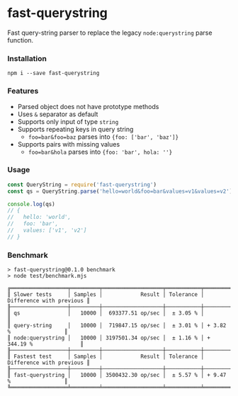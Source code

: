 # fast-querystring

Fast query-string parser to replace the legacy `node:querystring` parse function.

### Installation

```
npm i --save fast-querystring
```

### Features

- Parsed object does not have prototype methods
- Uses `&` separator as default
- Supports only input of type `string`
- Supports repeating keys in query string
  - `foo=bar&foo=baz` parses into `{foo: ['bar', 'baz']}`
- Supports pairs with missing values
  - `foo=bar&hola` parses into `{foo: 'bar', hola: ''}`

### Usage

```javascript
const QueryString = require('fast-querystring')
const qs = QueryString.parse('hello=world&foo=bar&values=v1&values=v2')

console.log(qs)
// {
//   hello: 'world',
//   foo: 'bar',
//   values: ['v1', 'v2']
// }
```

### Benchmark

```
> fast-querystring@0.1.0 benchmark
> node test/benchmark.mjs

╔══════════════════╤═════════╤═══════════════════╤═══════════╤══════════════════════════╗
║ Slower tests     │ Samples │            Result │ Tolerance │ Difference with previous ║
╟──────────────────┼─────────┼───────────────────┼───────────┼──────────────────────────╢
║ qs               │   10000 │  693377.51 op/sec │  ± 3.05 % │                          ║
║ query-string     │   10000 │  719847.15 op/sec │  ± 3.01 % │ + 3.82 %                 ║
║ node:querystring │   10000 │ 3197501.34 op/sec │  ± 1.16 % │ + 344.19 %               ║
╟──────────────────┼─────────┼───────────────────┼───────────┼──────────────────────────╢
║ Fastest test     │ Samples │            Result │ Tolerance │ Difference with previous ║
╟──────────────────┼─────────┼───────────────────┼───────────┼──────────────────────────╢
║ fast-querystring │   10000 │ 3500432.30 op/sec │  ± 5.57 % │ + 9.47 %                 ║
╚══════════════════╧═════════╧═══════════════════╧═══════════╧══════════════════════════╝
```
